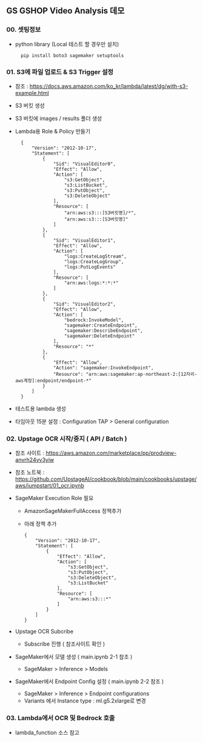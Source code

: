 ## GS GSHOP Video Analysis 데모

### 00. 셋팅정보

- python library (Local 테스트 할 경우만 설치)

        pip install boto3 sagemaker setuptools

### 01. S3에 파일 업로드 & S3 Trigger 설정

- 참조 : https://docs.aws.amazon.com/ko_kr/lambda/latest/dg/with-s3-example.html
- S3 버킷 생성
- S3 버킷에 images / results 폴더 생성

- Lambda용 Role & Policy 만들기

        {
            "Version": "2012-10-17",
            "Statement": [
                {
                    "Sid": "VisualEditor0",
                    "Effect": "Allow",
                    "Action": [
                        "s3:GetObject",
                        "s3:ListBucket",
                        "s3:PutObject",
                        "s3:DeleteObject"
                    ],
                    "Resource": [
                        "arn:aws:s3:::[S3버킷명]/*",
                        "arn:aws:s3:::[S3버킷명]"
                    ]
                },
                {
                    "Sid": "VisualEditor1",
                    "Effect": "Allow",
                    "Action": [
                        "logs:CreateLogStream",
                        "logs:CreateLogGroup",
                        "logs:PutLogEvents"
                    ],
                    "Resource": [
                        "arn:aws:logs:*:*:*"
                    ]
                },
                {
                    "Sid": "VisualEditor2",
                    "Effect": "Allow",
                    "Action": [
                        "bedrock:InvokeModel",
                        "sagemaker:CreateEndpoint",
                        "sagemaker:DescribeEndpoint",
                        "sagemaker:DeleteEndpoint"
                    ],
                    "Resource": "*"
                },
                {
                    "Effect": "Allow",
                    "Action": "sagemaker:InvokeEndpoint",
                    "Resource": "arn:aws:sagemaker:ap-northeast-2:[12자리-aws계정]:endpoint/endpoint-*"
                }
            ]
        }

- 테스트용 lambda 생성
- 타임아웃 15분 설정 : Configuration TAP > General configuration 

### 02. Upstage OCR 시작/중지 ( API / Batch )

- 참조 사이트 : https://aws.amazon.com/marketplace/pp/prodview-anvrh24vv3yiw
- 참조 노트북 : https://github.com/UpstageAI/cookbook/blob/main/cookbooks/upstage/aws/jumpstart/01_ocr.ipynb

- SageMaker Execution Role 필요
  - AmazonSageMakerFullAccess 정책추가
  - 아래 정책 추가

        {
            "Version": "2012-10-17",
            "Statement": [
                {
                    "Effect": "Allow",
                    "Action": [
                        "s3:GetObject",
                        "s3:PutObject",
                        "s3:DeleteObject",
                        "s3:ListBucket"
                    ],
                    "Resource": [
                        "arn:aws:s3:::*"
                    ]
                }
            ]
        }


- Upstage OCR Subcribe
  - Subscribe 진행 ( 참조사이트 확인 )
- SageMaker에서 모델 생성 ( main.ipynb 2-1 참조 )
  - SageMaker > Inference > Models
- SageMaker에서 Endpoint Config 설정 ( main.ipynb 2-2 참조 )
  - SageMaker > Inference > Endpoint configurations
  - Variants 에서 Instance type : ml.g5.2xlarge로 변경

### 03. Lambda에서 OCR 및 Bedrock 호출 
- lambda_function 소스 참고